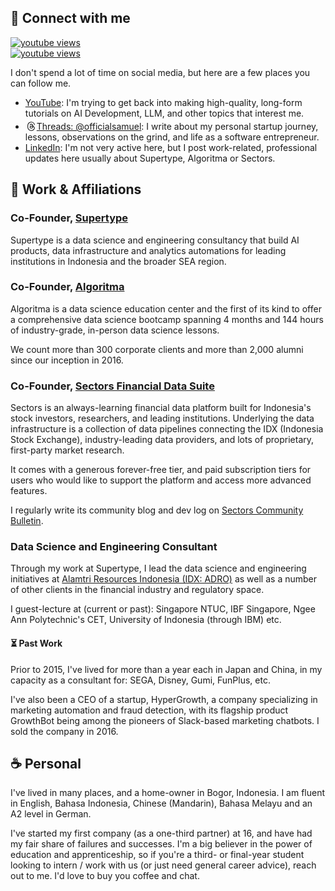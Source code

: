 ## 🤝 Connect with me

<dl>
<dt>
<a href="https://www.youtube.com/channel/UCzIxc8Vg53_ewaRIk3shBug?sub_confirmation=1">
<img alt="youtube views" title="YouTube Views" alt="youtube views" src="https://img.shields.io/youtube/channel/views/UCzIxc8Vg53_ewaRIk3shBug?style=social"/></a> 
</dt>
<dt>
<a href="https://www.youtube.com/channel/UCzIxc8Vg53_ewaRIk3shBug?sub_confirmation=1">
<img alt="youtube views" title="YouTube Subscribers" alt="youtube subscribers" src="https://img.shields.io/youtube/channel/subscribers/UCzIxc8Vg53_ewaRIk3shBug?label=subscribe%20on%20youtube&style=social"/>
</a>
</dt>
</dl>

I don't spend a lot of time on social media, but here are a few places you can follow me. 

- [YouTube](https://www.youtube.com/c/samuelchan): I'm trying to get back into making high-quality, long-form tutorials on AI Development, LLM, and other topics that interest me. 
- [<svg xmlns="http://www.w3.org/2000/svg" viewBox="0 0 24 20" width="18" height="18" fill="none" style="position:relative; top:2px;">
    <path d="M19.25 8.50488C17.6729 2.63804 12.25 3.00452 12.25 3.00452C12.25 3.00452 4.75 2.50512 4.75 12C4.75 21.4949 12.25 20.9955 12.25 20.9955C12.25 20.9955 16.7077 21.2924 18.75 17.0782C19.4167 15.2204 19.25 11.5049 12.75 11.5049C12.75 11.5049 9.75 11.5049 9.75 14.0049C9.75 14.9812 10.75 16.0049 12.25 16.0049C13.75 16.0049 15.4212 14.9777 15.75 13.0049C16.75 7.00488 11.25 6.50488 9.75 9.00488" stroke="currentColor" stroke-width="1.5" stroke-linecap="round" />
</svg>Threads: @officialsamuel](https://www.threads.net/@officialsamuel): I write about my personal startup journey, lessons, observations on the grind, and life as a software entrepreneur.
- [LinkedIn](https://www.linkedin.com/in/chansamuel/): I'm not very active here, but I post work-related, professional updates here usually about Supertype, Algoritma or Sectors.


## 💼 Work & Affiliations

### Co-Founder, [Supertype](https://supertype.ai)
Supertype is a data science and engineering consultancy that build AI products, data infrastructure and analytics automations for leading institutions in Indonesia and the broader SEA region.

### Co-Founder, [Algoritma](https://algorit.ma)
Algoritma is a data science education center and the first of its kind to offer a comprehensive data science bootcamp spanning 4 months and 144 hours of industry-grade, in-person data science lessons.

We count more than 300 corporate clients and more than 2,000 alumni since our inception in 2016. 

### Co-Founder, [Sectors Financial Data Suite](https://sectors.app)
Sectors is an always-learning financial data platform built for
Indonesia's stock investors, researchers, and leading institutions. Underlying the
data infrastructure is a collection of data pipelines connecting the IDX
(Indonesia Stock Exchange), industry-leading data providers, and
lots of proprietary, first-party market research.

It comes with a generous forever-free tier, and paid subscription tiers for users who would like to support the platform and access more advanced features. 

I regularly write its community blog and dev log on [Sectors Community Bulletin](https://sectors.app/bulletin).


### Data Science and Engineering Consultant

Through my work at Supertype, I lead the data science and engineering initiatives at [Alamtri Resources Indonesia (IDX: ADRO)](https://sectors.app/idx/adro) as well as a number of other clients in the financial industry and regulatory space.

I guest-lecture at (current or past):
Singapore NTUC, IBF Singapore, Ngee Ann Polytechnic's CET, University of Indonesia (through IBM) etc.


#### ⏳ Past Work
Prior to 2015, I've lived for more than a year each in Japan and China, in my capacity as a consultant for:
SEGA, Disney, Gumi, FunPlus, etc.

I've also been a CEO of a startup, HyperGrowth, a company specializing in marketing automation and fraud detection, with its flagship product GrowthBot being among the pioneers of Slack-based marketing chatbots. I sold the company in 2016.

## ☕ Personal
I've lived in many places, and a home-owner in Bogor, Indonesia. I am fluent in English, Bahasa Indonesia, Chinese (Mandarin), Bahasa Melayu and an A2 level in German. 

I've started my first company (as a one-third partner) at 16, and have had my fair share of failures and successes. I'm a big believer in the power of education and apprenticeship, so if you're a third- or final-year student looking to intern / work with us (or just need general career advice), reach out to me. I'd love to buy you coffee and chat.